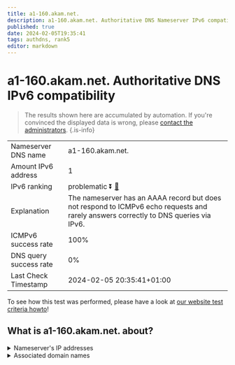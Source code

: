 ```yaml
---
title: a1-160.akam.net.
description: a1-160.akam.net. Authoritative DNS Nameserver IPv6 compatibility
published: true
date: 2024-02-05T19:35:41
tags: authdns, rank5
editor: markdown
---
```


# a1-160.akam.net. Authoritative DNS IPv6 compatibility

> The results shown here are accumulated by automation. If you're convinced the displayed data is wrong, please [contact the administrators](/howto/chat). 
{.is-info}




|   |   |
| - | - |
| Nameserver DNS name | a1-160.akam.net.
| Amount IPv6 address | 1
| IPv6 ranking | problematic :arrow_double_down: [🔗](/howto/ranking) |
| Explanation | The nameserver has an AAAA record but does not respond to ICMPv6 echo requests and rarely answers correctly to DNS queries via IPv6. |
| ICMPv6 success rate | 100%|
| DNS query success rate | 0% |
| Last Check Timestamp | 2024-02-05 20:35:41+01:00 |

To see how this test was performed, please have a look at [our website test criteria howto](/howto/testcriteria/authdns)!


## What is a1-160.akam.net. about?




<details>
<summary>Nameserver's IP addresses</summary>

2600:1401:2::a0

</details>



<details>
<summary>Associated domain names</summary>

www.oracle.com

</details>
